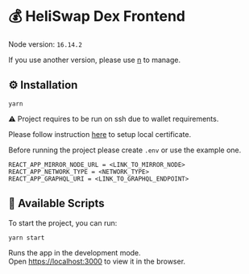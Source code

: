 # 💰 HeliSwap Dex Frontend

Node version: `16.14.2`

If you use another version, please use [n](https://github.com/tj/n) to manage.

## ⚙️ Installation

```
yarn
```

⚠️ Project requires to be run on ssh due to wallet requirements.

Please follow instruction [here](https://www.freecodecamp.org/news/how-to-set-up-https-locally-with-create-react-app/) to setup local certificate.

Before running the project please create `.env` or use the example one.

```
REACT_APP_MIRROR_NODE_URL = <LINK_TO_MIRROR_NODE>
REACT_APP_NETWORK_TYPE = <NETWORK_TYPE>
REACT_APP_GRAPHQL_URI = <LINK_TO_GRAPHQL_ENDPOINT>
```

## 🚀 Available Scripts

To start the project, you can run:

```
yarn start
```

Runs the app in the development mode.\
Open [https://localhost:3000](https://localhost:3000) to view it in the browser.
